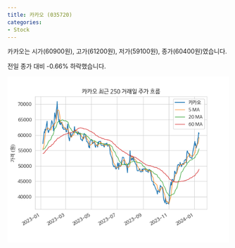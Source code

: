 ```yaml
---
title: 카카오 (035720)
categories:
- Stock
---
```


카카오는 시가(60900원), 고가(61200원), 저가(59100원), 종가(60400원)였습니다.

전일 종가 대비 -0.66% 하락했습니다.

<!-- more -->

![035720](/assets/images/stock/035720.png)